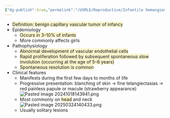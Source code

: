 ```yaml
---
{"dg-publish":true,"permalink":"/USMLE/Reproductive/Infantile hemangioma/"}
---
```


- <span style="background:rgba(240, 200, 0, 0.2)">Definition: benign capillary vascular tumor of infancy </span>
- Epidemiology
	- <span style="background:rgba(240, 200, 0, 0.2)">Occurs in 3–10% of infants</span>
	- More commonly affects girls
- Pathophysiology
	- <span style="background:rgba(240, 200, 0, 0.2)">Abnormal development of vascular endothelial cells</span>
	- <span style="background:rgba(240, 200, 0, 0.2)">Rapid proliferation followed by subsequent spontaneous slow involution (occurring at the age of 5–8 years)</span>
	- <span style="background:rgba(240, 200, 0, 0.2)">Spontaneous resolution is common</span>
- Clinical features
	- Manifests during the first few days to months of life
	- Progressive presentation: blanching of skin → fine telangiectasias → red painless papule or macule (strawberry appearance)![Pasted image 20241018143941.png](/img/user/appendix/Pasted%20image%2020241018143941.png)
	- Most commonly on <span style="background:rgba(240, 200, 0, 0.2)">head</span> and neck![Pasted image 20250324140433.png](/img/user/appendix/Pasted%20image%2020250324140433.png)
	- Usually solitary lesions
